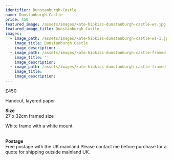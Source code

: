 ```yaml
---
identifier: Dunstanburgh-Castle
name: Dunstanburgh Castle
price: 450
featured_image: /assets/images/kate-hipkiss-dunstanburgh-castle-ws.jpg
featured_image_title: Dunstanburgh Castle
images:
  - image_path: /assets/images/kate-hipkiss-dunstanburgh-castle-ws-1.jpg
    image_title: Dunstanburgh Castle
    image_description:
  - image_path: /assets/images/kate-hipkiss-dunstanburgh-castle-framed-ws.jpg
    image_title: ''
    image_description:
  - image_path: /assets/images/kate-hipkiss-dunstanburgh-castle-framed-side-view-ws.jpg
    image_title:
    image_description:
---
```

£450

Handcut, layered paper

**Size**<br>27 x 32cm framed size

White frame with a white mount

<br>**Postage**<br>Free postage with the UK mainland.Please contact me before purchase for a quote for shipping outside mainland UK.